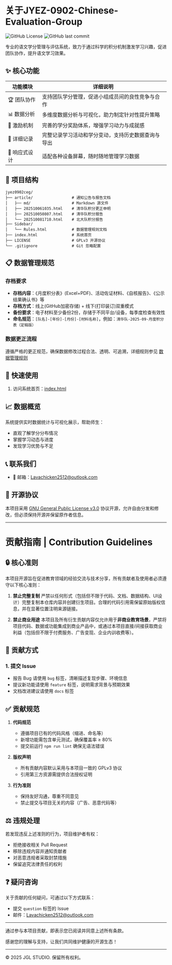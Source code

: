 # 关于JYEZ-0902-Chinese-Evaluation-Group

![GitHub License](https://img.shields.io/github/license/jiugulixiaoniu/JYEZ-0902-Chinese-Evaluation-Group.io)
![GitHub last commit](https://img.shields.io/github/last-commit/jiugulixiaoniu/JYEZ-0902-Chinese-Evaluation-Group.io)

专业的语文学分管理与评估系统，致力于通过科学的积分机制激发学习兴趣，促进团队协作，提升语文学习效果。

## ✨ 核心功能

| 功能模块 | 详细说明 |
|---------|---------|
| 🏆 团队协作 | 支持团队学分管理，促进小组成员间的良性竞争与合作 |
| 📊 数据分析 | 多维度数据分析与可视化，助力制定针对性提升策略 |
| 🔋 激励机制 | 完善的学分奖励体系，增强学习动力与成就感 |
| 📝 详细记录 | 完整记录学习活动和学分变动，支持历史数据查询与导出 |
| 📱 响应式设计 | 适配各种设备屏幕，随时随地管理学习数据 |

## 📁 项目结构

```
jyez0902ceg/
├── article/                 # 通知公告与报告文档
│   ├── md/                  # Markdown 源文件
│   ├── 202510061035.html    # 清华队积分更正申明
│   ├── 202510050807.html    # 清华队积分报告
│   └── 202510081710.html    # 北大队积分报告
├── Sidebar/
│   └── Rules.html           # 数据管理规则文档
├── index.html               # 系统首页
├── LICENSE                  # GPLv3 开源协议
└── .gitignore               # Git 忽略配置
```

## 📋 数据管理规范

### 存档要求
- **存档内容**：《月度积分表》(Excel+PDF)、活动佐证材料、《自核报告》、《公示结果确认书》等
- **存档方式**：线上(GitHub加密存储) + 线下(打印装订)双重模式
- **备份要求**：电子材料至少备份2份，存储于不同平台/设备，每季度检查有效性
- **命名规范**：`[队名]-[年份]-[月份]-[材料名称]`，例如：`清华队-2025-09-月度积分表（定稿版）`

### 数据更正流程
遵循严格的更正规范，确保数据修改过程合法、透明、可追溯，详细规则参见 [数据管理规则](https://jiugulixiaoniu.github.io/jyez0902ceg/Sidebar/Rules.html)

## 🚀 快速使用

1. 访问系统首页：[index.html](https://jiugulixiaoniu.github.io/jyez0902ceg/index.html)


## 📈 数据概览

系统提供实时数据统计与可视化展示，帮助师生：
- 直观了解学分分布情况
- 掌握学习动态与进度
- 发现学习优势与不足

## 📞 联系我们

- 📧 邮箱：Lavachicken2512@outlook.com

## 📜 开源协议

本项目采用 [GNU General Public License v3.0](LICENSE) 协议开源，允许自由分发和修改，但必须保持开源并保留原作者信息。

---

# 贡献指南 | Contribution Guidelines

## 🔒 核心准则

本项目开源旨在促进教育领域的经验交流与技术分享，所有贡献者及使用者必须遵守以下核心准则：

1. **禁止完整复制**
   严禁以任何形式（包括但不限于代码、文档、数据结构、UI设计）完整复制本仓库内容并创建衍生项目。合理的代码引用需保留原始版权信息，并在显著位置注明来源链接。

2. **禁止商业用途**
   本项目及所有衍生贡献内容仅允许用于**非商业教育场景**，严禁将项目代码、数据或功能集成到商业产品中，或通过本项目直接/间接获取商业利益（包括但不限于付费服务、广告变现、企业内训收费等）。

## 🤝 贡献方式

### 1. 提交 Issue
- 报告 Bug 请使用 `bug` 标签，清晰描述复现步骤、环境信息
- 提议新功能请使用 `feature` 标签，说明需求背景与预期效果
- 文档改进建议请使用 `docs` 标签

## ✅ 贡献规范

1. **代码规范**
   - 遵循项目已有的代码风格（缩进、命名等）
   - 新增功能需包含单元测试，确保覆盖率 ≥ 80%
   - 提交前运行 `npm run lint` 确保无语法错误

2. **版权声明**
   - 所有贡献内容默认采用与本项目一致的 GPLv3 协议
   - 引用第三方资源需提供合法授权证明

3. **行为准则**
   - 保持友好沟通，尊重不同意见
   - 禁止提交与项目无关的内容（广告、恶意代码等）

## ⚖️ 违规处理

若发现违反上述准则的行为，项目维护者有权：
- 拒绝接收相关 Pull Request
- 移除违规内容并通知贡献者
- 对恶意违规者采取封禁措施
- 保留追究法律责任的权利

## ❓ 疑问咨询

关于贡献的任何疑问，可通过以下方式联系：
- 提交 `question` 标签的 Issue
- 邮件：Lavachicken2512@outlook.com

---

通过参与本项目贡献，即表示您已阅读并同意上述所有条款。

感谢您的理解与支持，让我们共同维护健康的开源生态！

---

© 2025 JGL STUDIO. 保留所有权利。
